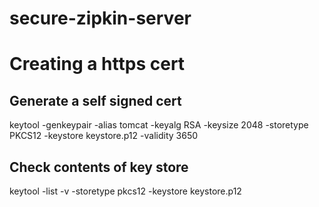 # secure-zipkin-server


# Creating a https cert

## Generate a self signed cert
keytool -genkeypair -alias tomcat -keyalg RSA -keysize 2048 -storetype PKCS12 -keystore keystore.p12 -validity 3650

## Check contents of key store 
keytool -list -v -storetype pkcs12 -keystore keystore.p12

